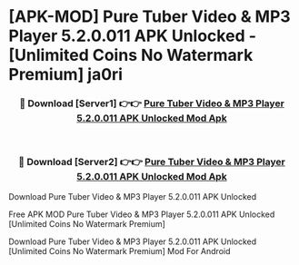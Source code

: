 # [APK-MOD] Pure Tuber  Video & MP3 Player 5.2.0.011 APK Unlocked - [Unlimited Coins No Watermark Premium] ja0ri



<div align="center">
<h3>🔴 Download [Server1] 👉👉 <a href="https://momento.my/?title=Pure_Tuber__Video_&_MP3_Player_5.2.0.011_APK_Unlocked">Pure Tuber  Video & MP3 Player 5.2.0.011 APK Unlocked Mod Apk</a></h3><br>

<h3>🔴 Download [Server2] 👉👉 <a href="https://momento.my/?title=Pure_Tuber__Video_&_MP3_Player_5.2.0.011_APK_Unlocked">Pure Tuber  Video & MP3 Player 5.2.0.011 APK Unlocked Mod Apk</a></h3>
</div>



Download Pure Tuber  Video & MP3 Player 5.2.0.011 APK Unlocked 

Free APK MOD Pure Tuber  Video & MP3 Player 5.2.0.011 APK Unlocked [Unlimited Coins No Watermark Premium]

Download Pure Tuber  Video & MP3 Player 5.2.0.011 APK Unlocked [Unlimited Coins No Watermark Premium] Mod For Android
